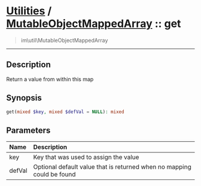 # [Utilities](util.md) / [MutableObjectMappedArray](util-MutableObjectMappedArray.md) :: get
 > im\util\MutableObjectMappedArray
____

## Description
Return a value from within this map

## Synopsis
```php
get(mixed $key, mixed $defVal = NULL): mixed
```

## Parameters
| Name | Description |
| :--- | :---------- |
| key | Key that was used to assign the value |
| defVal | Optional default value that is returned when no mapping could be found |
